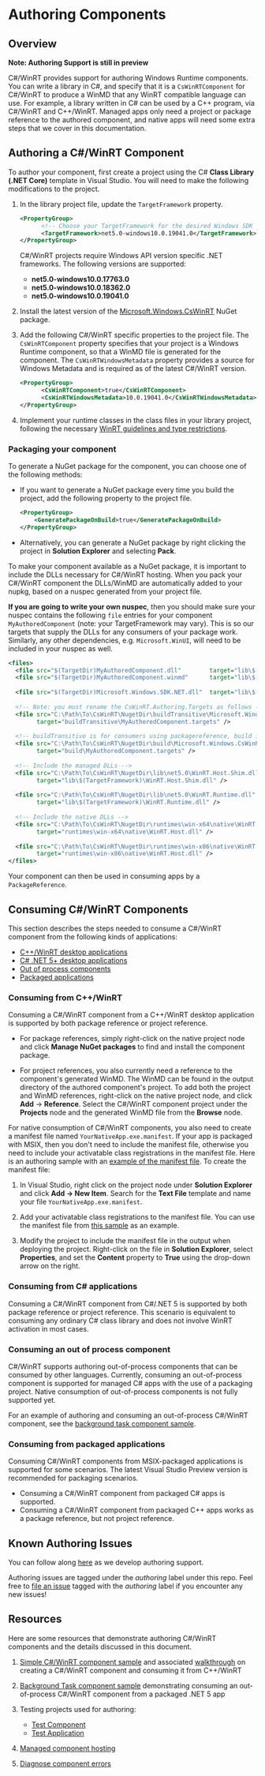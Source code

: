# Authoring Components

## Overview

**Note: Authoring Support is still in preview**

C#/WinRT provides support for authoring Windows Runtime components. You can write a library in C#, and specify that it is a `CsWinRTComponent` for C#/WinRT to produce a WinMD that any WinRT compatible language can use. For example, a library written in C# can be used by a C++ program, via C#/WinRT and C++/WinRT.
Managed apps only need a project or package reference to the authored component, and native apps will need some extra steps that we cover in this documentation.

## Authoring a C#/WinRT Component

To author your component, first create a project using the C# **Class Library (.NET Core)** template in Visual Studio. You will need to make the following modifications to the project.

1. In the library project file, update the `TargetFramework` property.

      ```xml
      <PropertyGroup>
            <!-- Choose your TargetFramework for the desired Windows SDK projection -->
            <TargetFramework>net5.0-windows10.0.19041.0</TargetFramework>
      </PropertyGroup>
      ```

      C#/WinRT projects require Windows API version specific .NET frameworks. The following versions are supported:

      - **net5.0-windows10.0.17763.0**
      - **net5.0-windows10.0.18362.0**
      - **net5.0-windows10.0.19041.0**

2. Install the latest version of the [Microsoft.Windows.CsWinRT](https://www.nuget.org/packages/Microsoft.Windows.CsWinRT) NuGet package.

3. Add the following C#/WinRT specific properties to the project file. The `CsWinRTComponent` property specifies that your project is a Windows Runtime component, so that a WinMD file is generated for the component. The `CsWinRTWindowsMetadata` property provides a source for Windows Metadata and is required as of the latest C#/WinRT version.

      ```xml
      <PropertyGroup>
            <CsWinRTComponent>true</CsWinRTComponent>
            <CsWinRTWindowsMetadata>10.0.19041.0</CsWinRTWindowsMetadata>
      </PropertyGroup>
      ```

4. Implement your runtime classes in the class files in your library project, following the necessary [WinRT guidelines and type restrictions](https://docs.microsoft.com/windows/uwp/winrt-components/creating-windows-runtime-components-in-csharp-and-visual-basic#declaring-types-in-windows-runtime-components).


### Packaging your component

To generate a NuGet package for the component, you can choose one of the following methods:

- If you want to generate a NuGet package every time you build the project, add the following property to the project file.

    ```xml
    <PropertyGroup>
        <GeneratePackageOnBuild>true</GeneratePackageOnBuild>
    </PropertyGroup>
    ```

- Alternatively, you can generate a NuGet package by right clicking the project in **Solution Explorer** and selecting **Pack**.

To make your component available as a NuGet package, it is important to include the DLLs necessary for C#/WinRT hosting. When you pack your C#/WinRT component the DLLs/WinMD are automatically added to your nupkg, based on a nuspec generated from your project file.

**If you are going to write your own nuspec**, then you should make sure your nuspec contains the following ```file``` entries for your component ```MyAuthoredComponent``` (note: your TargetFramework may vary). This is so our targets that supply the DLLs for any consumers of your package work.  
Similarly, any other dependencies, e.g. `Microsoft.WinUI`, will need to be included in your nuspec as well.

``` xml
<files>
  <file src="$(TargetDir)MyAuthoredComponent.dll"        target="lib\$(TargetFramework)\MyAuthoredComponent.dll" />
  <file src="$(TargetDir)MyAuthoredComponent.winmd"      target="lib\$(TargetFramework)\winmd\MyAuthoredComponent.winmd" />
  
  <file src="$(TargetDir)Microsoft.Windows.SDK.NET.dll"  target="lib\$(TargetFramework)\Microsoft.Windows.SDK.NET.dll" />
   
  <!-- Note: you must rename the CsWinRT.Authoring.Targets as follows -->
  <file src="C:\Path\To\CsWinRT\NugetDir\buildTransitive\Microsoft.Windows.CsWinRT.Authoring.targets"   
        target="buildTransitive\MyAuthoredComponent.targets" />
        
  <!-- buildTransitive is for consumers using packagereference, build is for consumers using packages.config --> 
  <file src="C:\Path\To\CsWinRT\NugetDir\build\Microsoft.Windows.CsWinRT.Authoring.targets"       
        target="build\MyAuthoredComponent.targets" />
   
  <!-- Include the managed DLLs -->
  <file src="C:\Path\To\CsWinRT\NugetDir\lib\net5.0\WinRT.Host.Shim.dll"                                  
        target="lib\$(TargetFramework)\WinRT.Host.Shim.dll" />
    
  <file src="C:\Path\To\CsWinRT\NugetDir\lib\net5.0\WinRT.Runtime.dll"                                  
        target="lib\$(TargetFramework)\WinRT.Runtime.dll" />
    
  <!-- Include the native DLLs -->
  <file src="C:\Path\To\CsWinRT\NugetDir\runtimes\win-x64\native\WinRT.Host.dll"                                  
        target="runtimes\win-x64\native\WinRT.Host.dll" />
    
  <file src="C:\Path\To\CsWinRT\NugetDir\runtimes\win-x86\native\WinRT.Host.dll"                                  
        target="runtimes\win-x86\native\WinRT.Host.dll" />
</files>
```

Your component can then be used in consuming apps by a `PackageReference`.

## Consuming C#/WinRT Components

This section describes the steps needed to consume a C#/WinRT component from the following kinds of applications:

- [C++/WinRT desktop applications](#Consuming-from-C++/WinRT)
- [C# .NET 5+ desktop applications](#Consuming-from-C#-applications)
- [Out of process components](#Consuming-an-out-of-process-component)
- [Packaged applications](#Consuming-from-packaged-applications)

### Consuming from C++/WinRT

Consuming a C#/WinRT component from a C++/WinRT desktop application is supported by both package reference or project reference.

- For package references, simply right-click on the native project node and click **Manage NuGet packages** to find and install the component package.

- For project references, you also currently need a reference to the component's generated WinMD. The WinMD can be found in the output directory of the authored component's project. To add both the project and WinMD references, right-click on the native project node, and click **Add** -> **Reference**. Select the C#/WinRT component project under the **Projects** node and the generated WinMD file from the **Browse** node.

For native consumption of C#/WinRT components, you also need to create a manifest file named `YourNativeApp.exe.manifest`. If your app is packaged with MSIX, then you don't need to include the manifest file, otherwise you need to include your activatable class registrations in the manifest file. Here is an authoring sample with an [example of the manifest file](https://github.com/microsoft/CsWinRT/tree/master/src/Samples/AuthoringDemo/CppConsoleApp). To create the manifest file:

1. In Visual Studio, right click on the project node under **Solution Explorer** and click **Add -> New Item**. Search for the **Text File** template and name your file `YourNativeApp.exe.manifest`.

2. Add your activatable class registrations to the manifest file. You can use the manifest file from [this sample](https://github.com/microsoft/CsWinRT/tree/master/src/Samples/AuthoringDemo/CppConsoleApp) as an example.

3. Modify the project to include the manifest file in the output when deploying the project. Right-click on the file in **Solution Explorer**, select **Properties**, and set the **Content** property to **True** using the drop-down arrow on the right.

### Consuming from C# applications

Consuming a C#/WinRT component from C#/.NET 5 is supported by both package reference or project reference. This scenario is equivalent to consuming any ordinary C# class library and does not involve WinRT activation in most cases.

### Consuming an out of process component

C#/WinRT supports authoring out-of-process components that can be consumed by other languages. Currently, consuming an out-of-process component is supported for managed C# apps with the use of a packaging project. Native consumption of out-of-process components is not fully supported yet.

For an example of authoring and consuming an out-of-process C#/WinRT component, see the [background task component sample](https://github.com/microsoft/CsWinRT/tree/master/src/Samples/BgTaskComponent).

### Consuming from packaged applications

Consuming C#/WinRT components from MSIX-packaged applications is supported for some scenarios. The latest Visual Studio Preview version is recommended for packaging scenarios.

- Consuming a C#/WinRT component from packaged C# apps is supported.
- Consuming a C#/WinRT component from packaged C++ apps works as a package reference, but not project reference.

## Known Authoring Issues

You can follow along [here](https://github.com/microsoft/CsWinRT/issues/663) as we develop authoring support.

Authoring issues are tagged under the *authoring* label under this repo. Feel free to [file an issue](https://github.com/microsoft/CsWinRT/issues/new/choose) tagged with the *authoring* label if you encounter any new issues!

## Resources

Here are some resources that demonstrate authoring C#/WinRT components and the details discussed in this document.

1. [Simple C#/WinRT component sample](https://github.com/microsoft/CsWinRT/tree/master/src/Samples/AuthoringDemo) and associated [walkthrough](https://docs.microsoft.com/en-us/windows/uwp/csharp-winrt/create-windows-runtime-component-cswinrt) on creating a C#/WinRT component and consuming it from C++/WinRT

2. [Background Task component sample](https://github.com/microsoft/CsWinRT/tree/master/src/Samples/BgTaskComponent) demonstrating consuming an out-of-process C#/WinRT component from a packaged .NET 5 app

3. Testing projects used for authoring:
      - [Test Component](https://github.com/microsoft/CsWinRT/tree/master/src/Tests/AuthoringTest)
      - [Test Application](https://github.com/microsoft/CsWinRT/tree/master/src/Tests/AuthoringConsumptionTest)

4. [Managed component hosting](https://github.com/microsoft/CsWinRT/blob/master/docs/hosting.md) 

5. [Diagnose component errors](https://docs.microsoft.com/en-us/windows/uwp/csharp-winrt/authoring-diagnostics)